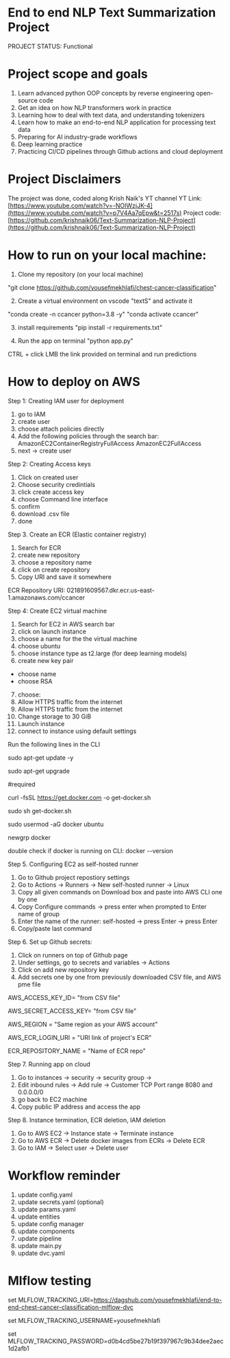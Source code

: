 # End to end NLP Text Summarization Project

PROJECT STATUS: Functional

# Project scope and goals

1. Learn advanced python OOP concepts by reverse engineering open-source code
2. Get an idea on how NLP transformers work in practice
3. Learning how to deal with text data, and understanding tokenizers  
4. Learn how to make an end-to-end NLP application for processing text data
5. Preparing for AI industry-grade workflows
6. Deep learning practice
7. Practicing CI/CD pipelines through Github actions and cloud deployment



# Project Disclaimers 

The project was done, coded along Krish Naik's YT channel 
YT Link: [https://www.youtube.com/watch?v=-NOIWzjJK-4](https://www.youtube.com/watch?v=p7V4Aa7qEpw&t=2517s)
Project code: [https://github.com/krishnaik06/Text-Summarization-NLP-Project](https://github.com/krishnaik06/Text-Summarization-NLP-Project)

# How to run on your local machine: 

1. Clone my repository (on your local machine)

"git clone https://github.com/yousefmekhlafi/chest-cancer-classification"

2. Create a virtual environment on vscode "textS" and activate it

"conda create -n ccancer python=3.8 -y"
"conda activate ccancer"

3. install requirements
"pip install -r requirements.txt"

4. Run the app on terminal
"python app.py"

CTRL + click LMB the link provided on terminal and run predictions  


# How to deploy on AWS 

Step 1: Creating IAM user for deployment 

1. go to IAM
2. create user 
3. choose attach policies directly 
4. Add the following policies through the search bar:
AmazonEC2ContainerRegistryFullAccess
AmazonEC2FullAccess
5. next -> create user 


Step 2: Creating Access keys

1. Click on created user  
2. Choose security credintials
3. click create access key
4. choose Command line interface 
5. confirm 
6. download .csv file
7. done


Step 3. Create an ECR (Elastic container registry)

1. Search for ECR
2. create new repository
3. choose a repository name 
4. click on create repository
5. Copy URI and save it somewhere 

ECR Repository URI:
021891609567.dkr.ecr.us-east-1.amazonaws.com/ccancer

Step 4: Create EC2 virtual machine

1. Search for EC2 in AWS search bar
2. click on launch instance
3. choose a name for the the virtual machine
4. choose ubuntu 
5. choose instance type as t2.large (for deep learning models)
6. create new key pair
- choose name
- choose RSA
7. choose:
1. Allow HTTPS traffic from the internet
2. Allow HTTPS traffic from the internet 
8. Change storage to 30 GiB
9. Launch instance
10. connect to instance using default settings

Run the following lines in the CLI

sudo apt-get update -y

sudo apt-get upgrade

#required

curl -fsSL https://get.docker.com -o get-docker.sh

sudo sh get-docker.sh

sudo usermod -aG docker ubuntu

newgrp docker

double check if docker is running on CLI:
docker --version


Step 5. Configuring EC2 as self-hosted runner

1. Go to Github project repostiory settings
2. Go to Actions -> Runners -> New self-hosted runner -> Linux
3. Copy all given commands on Download box and paste into AWS CLI one by one
4. Copy Configure commands -> press enter when prompted to Enter name of group
5. Enter the name of the runner: self-hosted -> press Enter -> press Enter
6. Copy/paste last command 

Step 6. Set up Github secrets: 

1. Click on runners on top of Github page
2. Under settings, go to secrets and variables -> Actions
3. Click on add new repository key
4. Add secrets one by one from previously downloaded CSV file, and AWS pme file

AWS_ACCESS_KEY_ID= "from CSV file"

AWS_SECRET_ACCESS_KEY= "from CSV file"

AWS_REGION = "Same region as your AWS account"

AWS_ECR_LOGIN_URI = "URI link of project's ECR"

ECR_REPOSITORY_NAME = "Name of ECR repo"

Step 7. Running app on cloud

1. Go to instances -> security -> security group -> 
2. Edit inbound rules -> Add rule -> Customer TCP Port range 8080 and 0.0.0.0/0
3. go back to EC2 machine
4. Copy public IP address and access the app

Step 8. Instance termination, ECR deletion, IAM deletion

1. Go to AWS EC2 -> Instance state -> Terminate instance
2. Go to AWS ECR -> Delete docker images from ECRs -> Delete ECR  
3. Go to IAM -> Select user -> Delete user



# Workflow reminder

1. update config.yaml
2. update secrets.yaml (optional)
3. update params.yaml
4. update entities 
5. update config manager
6. update components 
7. update pipeline
8. update main.py
9. update dvc.yaml


# Mlflow testing 

set MLFLOW_TRACKING_URI=https://dagshub.com/yousefmekhlafi/end-to-end-chest-cancer-classification-mlflow-dvc

set MLFLOW_TRACKING_USERNAME=yousefmekhlafi 

set MLFLOW_TRACKING_PASSWORD=d0b4cd5be27b19f397967c9b34dee2aec1d2afb1

